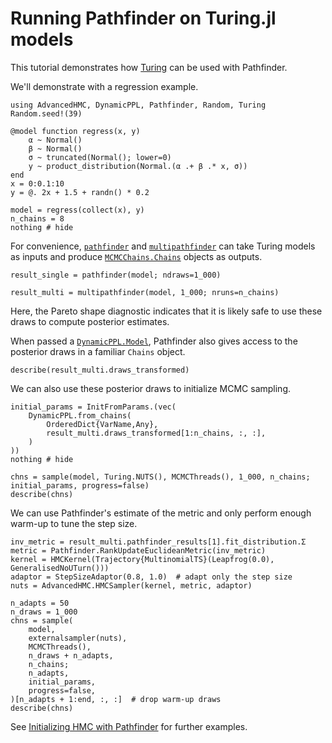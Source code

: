 # Running Pathfinder on Turing.jl models

This tutorial demonstrates how [Turing](https://turinglang.org/) can be used with Pathfinder.

We'll demonstrate with a regression example.

```@example 1
using AdvancedHMC, DynamicPPL, Pathfinder, Random, Turing
Random.seed!(39)

@model function regress(x, y)
    α ~ Normal()
    β ~ Normal()
    σ ~ truncated(Normal(); lower=0)
    y ~ product_distribution(Normal.(α .+ β .* x, σ))
end
x = 0:0.1:10
y = @. 2x + 1.5 + randn() * 0.2

model = regress(collect(x), y)
n_chains = 8
nothing # hide
```

For convenience, [`pathfinder`](@ref) and [`multipathfinder`](@ref) can take Turing models as inputs and produce [`MCMCChains.Chains`](@extref) objects as outputs.

```@example 1
result_single = pathfinder(model; ndraws=1_000)
```

```@example 1
result_multi = multipathfinder(model, 1_000; nruns=n_chains)
```

Here, the Pareto shape diagnostic indicates that it is likely safe to use these draws to compute posterior estimates.

When passed a [`DynamicPPL.Model`](@extref), Pathfinder also gives access to the posterior draws in a familiar `Chains` object.

```@example 1
describe(result_multi.draws_transformed)
```

We can also use these posterior draws to initialize MCMC sampling.

```@example 1
initial_params = InitFromParams.(vec(
    DynamicPPL.from_chains(
        OrderedDict{VarName,Any},
        result_multi.draws_transformed[1:n_chains, :, :],
    )
))
nothing # hide
```

```@example 1
chns = sample(model, Turing.NUTS(), MCMCThreads(), 1_000, n_chains; initial_params, progress=false)
describe(chns)
```

We can use Pathfinder's estimate of the metric and only perform enough warm-up to tune the step size.

```@example 1
inv_metric = result_multi.pathfinder_results[1].fit_distribution.Σ
metric = Pathfinder.RankUpdateEuclideanMetric(inv_metric)
kernel = HMCKernel(Trajectory{MultinomialTS}(Leapfrog(0.0), GeneralisedNoUTurn()))
adaptor = StepSizeAdaptor(0.8, 1.0)  # adapt only the step size
nuts = AdvancedHMC.HMCSampler(kernel, metric, adaptor)

n_adapts = 50
n_draws = 1_000
chns = sample(
    model,
    externalsampler(nuts),
    MCMCThreads(),
    n_draws + n_adapts,
    n_chains;
    n_adapts,
    initial_params,
    progress=false,
)[n_adapts + 1:end, :, :]  # drop warm-up draws
describe(chns)
```

See [Initializing HMC with Pathfinder](@ref) for further examples.
